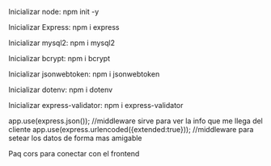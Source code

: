 Inicializar node: npm init -y

Inicializar Express: npm i express

Inicializar mysql2: npm i mysql2

Inicializar bcrypt: npm i bcrypt

Inicializar jsonwebtoken: npm i jsonwebtoken

Inicializar dotenv: npm i dotenv

Inicializar express-validator: npm i express-validator


app.use(express.json()); //middleware sirve para ver la info que me llega del cliente
app.use(express.urlencoded({extended:true})); //middleware para setear los datos de forma mas amigable

Paq cors para conectar con el frontend

